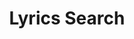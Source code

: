 ---
slug: "lyrics-search"
title: "Lyrics Search"
description: "Lorem ipsum dolor, sit amet consectetur adipisicing elit. Neque molestias iste ipsa ab deserunt eveniet dolorem facere consequatur exercitationem necessitatibus. In, ipsa corporis totam beatae culpa quis aliquid delectus incidunt"
tags: [
    "Javascript", "Bootstrap", "API"
]
image: ./images/lyricssearch.png
alt: "Lyrics Search"
link: "https://nikkipeel.github.io/lyrics-search"
repo: ""
---